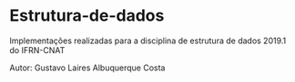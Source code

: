 # Estrutura-de-dados

Implementações realizadas para a disciplina de estrutura de dados 2019.1 do IFRN-CNAT

Autor: Gustavo Laires Albuquerque Costa
